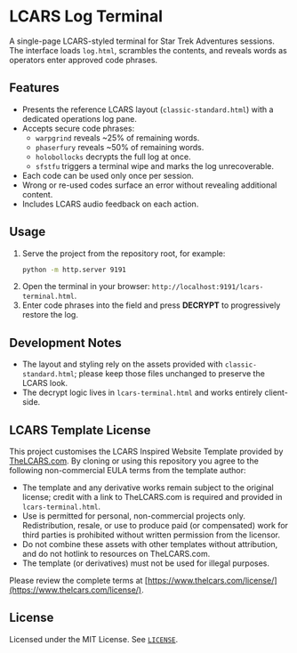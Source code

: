 # LCARS Log Terminal

A single-page LCARS-styled terminal for Star Trek Adventures sessions. The interface loads `log.html`, scrambles the contents, and reveals words as operators enter approved code phrases.

## Features

- Presents the reference LCARS layout (`classic-standard.html`) with a dedicated operations log pane.
- Accepts secure code phrases:
  - `warpgrind` reveals ~25% of remaining words.
  - `phaserfury` reveals ~50% of remaining words.
  - `holobollocks` decrypts the full log at once.
  - `sfstfu` triggers a terminal wipe and marks the log unrecoverable.
- Each code can be used only once per session.
- Wrong or re-used codes surface an error without revealing additional content.
- Includes LCARS audio feedback on each action.

## Usage

1. Serve the project from the repository root, for example:
   ```bash
   python -m http.server 9191
   ```
2. Open the terminal in your browser: `http://localhost:9191/lcars-terminal.html`.
3. Enter code phrases into the field and press **DECRYPT** to progressively restore the log.

## Development Notes

- The layout and styling rely on the assets provided with `classic-standard.html`; please keep those files unchanged to preserve the LCARS look.
- The decrypt logic lives in `lcars-terminal.html` and works entirely client-side.

## LCARS Template License

This project customises the LCARS Inspired Website Template provided by [TheLCARS.com](https://www.thelcars.com/license/). By cloning or using this repository you agree to the following non-commercial EULA terms from the template author:

- The template and any derivative works remain subject to the original license; credit with a link to TheLCARS.com is required and provided in `lcars-terminal.html`.
- Use is permitted for personal, non-commercial projects only. Redistribution, resale, or use to produce paid (or compensated) work for third parties is prohibited without written permission from the licensor.
- Do not combine these assets with other templates without attribution, and do not hotlink to resources on TheLCARS.com.
- The template (or derivatives) must not be used for illegal purposes.

Please review the complete terms at [https://www.thelcars.com/license/](https://www.thelcars.com/license/).

## License

Licensed under the MIT License. See [`LICENSE`](LICENSE).
